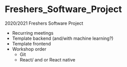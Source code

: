 # Freshers_Software_Project
2020/2021 Freshers Software Project


+ Recurring meetings
+ Template backend (and/with machine learning?)
+ Template frontend
+ Workshop order
  + Git
  + React/ and or React native
